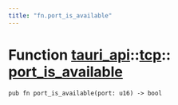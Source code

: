 ```yaml
---
title: "fn.port_is_available"
---
```


# Function [tauri_api](/docs/api/rust/tauri_api/../index.html)::​[tcp](/docs/api/rust/tauri_api/index.html)::​[port_is_available](/docs/api/rust/tauri_api/)

    pub fn port_is_available(port: u16) -> bool
      